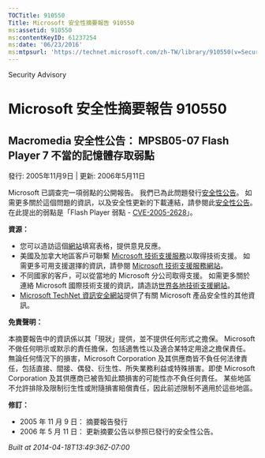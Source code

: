 ```yaml
---
TOCTitle: 910550
Title: Microsoft 安全性摘要報告 910550
ms:assetid: 910550
ms:contentKeyID: 61237254
ms:date: '06/23/2016'
ms:mtpsurl: 'https://technet.microsoft.com/zh-TW/library/910550(v=Security.10)'
---
```


Security Advisory

Microsoft 安全性摘要報告 910550
===============================

Macromedia 安全性公告： MPSB05-07 Flash Player 7 不當的記憶體存取弱點
---------------------------------------------------------------------

發行: 2005年11月9日 | 更新: 2006年5月11日

Microsoft 已調查完一項弱點的公開報告。 我們已為此問題發行[安全性公告](http://technet.microsoft.com/security/bulletin/ms06-020)。 如需更多關於這個問題的資訊，以及安全性更新的下載連結，請參閱此[安全性公告](http://technet.microsoft.com/security/bulletin/ms06-020)。 在此提出的弱點是「Flash Player 弱點 - [CVE-2005-2628](http://www.cve.mitre.org/cgi-bin/cvename.cgi?name=cve-2005-2628)」。

**資源：**

-   您可以造訪這個[網站](https://support.microsoft.com/common/survey.aspx?scid=sw;en;1257&amp;showpage=1&amp;ws=technet&amp;sd=tech)填寫表格，提供意見反應。
-   美國及加拿大地區客戶可聯繫 [Microsoft 技術支援服務](http://go.microsoft.com/fwlink/?linkid=21131)以取得技術支援。 如需更多可用支援選擇的資訊，請參閱 [Microsoft 技術支援服務網站](http://support.microsoft.com/)。
-   不同國家的客戶，可以從當地的 Microsoft 分公司取得支援。 如需更多關於連絡 Microsoft 國際技術支援的資訊，請造訪[世界各地技術支援網站](http://go.microsoft.com/fwlink/?linkid=21155)。
-   [Microsoft TechNet 資訊安全網站](http://www.microsoft.com/taiwan/technet/security/)提供了有關 Microsoft 產品安全性的其他資訊。

**免責聲明：**

本摘要報告中的資訊係以其「現狀」提供，並不提供任何形式之擔保。 Microsoft 不做任何明示或默示的責任擔保，包括適售性以及適合某特定用途之擔保責任。 無論任何情況下的損害，Microsoft Corporation 及其供應商皆不負任何法律責任，包括直接、間接、偶發、衍生性、所失業務利益或特殊損害。即使 Microsoft Corporation 及其供應商已被告知此類損害的可能性亦不負任何責任。 某些地區不允許排除及限制衍生性或附隨損害賠償責任，因此前述限制不適用於這些地區。

**修訂：**

-   2005 年 11 月 9 日： 摘要報告發行
-   2006 年 5 月 11 日： 更新摘要公告以參照已發行的安全性公告。

*Built at 2014-04-18T13:49:36Z-07:00*
